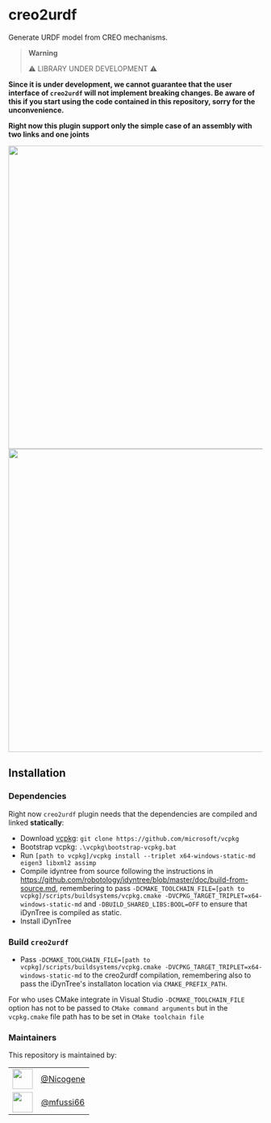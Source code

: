 # creo2urdf
Generate URDF model from CREO mechanisms.

> **Warning**
> 
> ⚠️ LIBRARY UNDER DEVELOPMENT ⚠️ 

**Since it is under development, we cannot guarantee that the user interface of `creo2urdf` will not implement breaking changes. Be aware of this if you start using the code contained in this repository, sorry for the unconvenience.**


**Right now this plugin support only the simple case of an assembly with two links and one joints**

 <img src="https://github.com/icub-tech-iit/creo2urdf/assets/19152494/19866e6c-8f52-4010-84ef-db458189b753" width=600 align=center >
 <img src="https://github.com/icub-tech-iit/creo2urdf/assets/19152494/968a544f-d991-423f-9b4f-752d0db9dd45" width=600 align=center >

## Installation

### Dependencies
Right now `creo2urdf` plugin needs that the dependencies are compiled and linked **statically**:
- Download [vcpkg](https://github.com/microsoft/vcpkg): `git clone https://github.com/microsoft/vcpkg`
- Bootstrap vcpkg: `.\vcpkg\bootstrap-vcpkg.bat`
- Run `[path to vcpkg]/vcpkg install --triplet x64-windows-static-md eigen3 libxml2 assimp`
- Compile idyntree from source following the instructions in https://github.com/robotology/idyntree/blob/master/doc/build-from-source.md, remembering to pass `-DCMAKE_TOOLCHAIN_FILE=[path to vcpkg]/scripts/buildsystems/vcpkg.cmake -DVCPKG_TARGET_TRIPLET=x64-windows-static-md` and `-DBUILD_SHARED_LIBS:BOOL=OFF` to ensure that iDynTree is compiled as static.
- Install iDynTree

### Build `creo2urdf`

- Pass `-DCMAKE_TOOLCHAIN_FILE=[path to vcpkg]/scripts/buildsystems/vcpkg.cmake -DVCPKG_TARGET_TRIPLET=x64-windows-static-md` to the creo2urdf compilation, remembering also to pass the iDynTree's installaton location via `CMAKE_PREFIX_PATH`.

For who uses CMake integrate in Visual Studio `-DCMAKE_TOOLCHAIN_FILE` option has not to be passed to `CMake command arguments` but in the `vcpkg.cmake` file path has to be set in `CMake toolchain file`


### Maintainers
This repository is maintained by:

| | |
|:---:|:---:|
| [<img src="https://github.com/Nicogene.png" width="40">](https://github.com/Nicogene) | [@Nicogene](https://github.com/Nicogene) |
| [<img src="https://github.com/mfussi66.png" width="40">](https://github.com/mfussi66) | [@mfussi66](https://github.com/mfussi66) |
